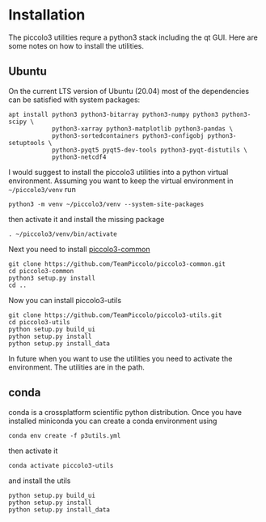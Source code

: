 Installation
============
The piccolo3 utilities requre a python3 stack including the qt GUI. Here are some notes on how to install the utilities.
  
Ubuntu
------
On the current LTS version of Ubuntu (20.04) most of the dependencies can be satisfied with system packages:
```
apt install python3 python3-bitarray python3-numpy python3 python3-scipy \
            python3-xarray python3-matplotlib python3-pandas \
            python3-sortedcontainers python3-configobj python3-setuptools \
            python3-pyqt5 pyqt5-dev-tools python3-pyqt-distutils \
            python3-netcdf4
```

I would suggest to install the piccolo3 utilities into a python virtual environment. Assuming you want to keep the virtual environment in `~/piccolo3/venv` run
```
python3 -m venv ~/piccolo3/venv --system-site-packages
```
then activate it and install the missing package
```
. ~/piccolo3/venv/bin/activate
```
Next you need to install [piccolo3-common](https://github.com/TeamPiccolo/piccolo3-common)
```
git clone https://github.com/TeamPiccolo/piccolo3-common.git
cd piccolo3-common
python3 setup.py install
cd ..
```
Now you can install piccolo3-utils
```
git clone https://github.com/TeamPiccolo/piccolo3-utils.git
cd piccolo3-utils
python setup.py build_ui
python setup.py install
python setup.py install_data
```
In future when you want to use the utilities you need to activate the environment. The utilities are in the path.


conda
-----
conda is a crossplatform scientific python distribution. Once you have 
installed miniconda you can create a conda environment using
```
conda env create -f p3utils.yml
```
then activate it 
```
conda activate piccolo3-utils
```
and install the utils
```
python setup.py build_ui
python setup.py install
python setup.py install_data
```

